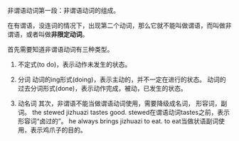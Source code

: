 非谓语动词第一段：非谓语动词的组成。

在有谓语，没连词的情况下，出现第二个动词，那么它就不能叫做谓语，而叫做非谓语，或者叫做**非限定动词**。

首先需要知道非谓语动词有三种类型。

1. 不定式(to do)，表示动作未发生的状态。

2. 分词
动词的ing形式(doing)，表示主动的，并不一定在进行的状态。
动词的过去分词形式(done)，表示动作完成，被动，已发生的状态。

3. 动名词
其次，非谓语不能当做谓语动词使用，需要降级成名词， 形容词，副词。
the stewed jizhuazi tastes good. stewed在谓语动词tastes之前，表示形容词“卤过的”。
he always brings jizhuazi to eat. to eat当做状语副词使用，表示鸡爪子的目的。
